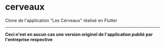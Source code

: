 # cerveaux

Clone de l'application "Les Cerveaux" réalisé en Flutter

---



**Ceci n'est en aucun cas une version originel de l'application publié par l'entreprise respective**
